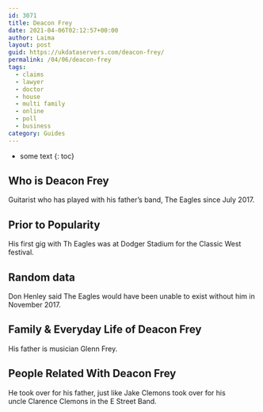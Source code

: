 ```yaml
---
id: 3071
title: Deacon Frey
date: 2021-04-06T02:12:57+00:00
author: Laima
layout: post
guid: https://ukdataservers.com/deacon-frey/
permalink: /04/06/deacon-frey
tags:
  - claims
  - lawyer
  - doctor
  - house
  - multi family
  - online
  - poll
  - business
category: Guides
---
```


* some text
{: toc}


## Who is Deacon Frey
                  
                  
                  
Guitarist who has played with his father&#8217;s band, The Eagles since July 2017.
                  
              
            
              
            
                
                
                
## Prior to Popularity
                  
                  
                  
His first gig with Th Eagles was at Dodger Stadium for the Classic West festival.
                  
              
            
              
            
                
                
                
## Random data
                  
                  
                  
Don Henley said The Eagles would have been unable to exist without him in November 2017.
                  
              
            
              
            
                
                
                
## Family & Everyday Life of Deacon Frey
                  
                  
                  
His father is musician Glenn Frey.
                  
              
            
              
            
                
                
                
## People Related With Deacon Frey
                  
                  
                  
He took over for his father, just like Jake Clemons took over for his uncle Clarence Clemons in the E Street Band. 
                  
              
            
              
            
                
              
            
              
              
            
            
              
            
          
          
          